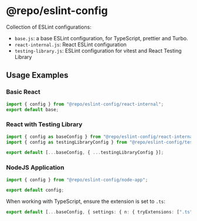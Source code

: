 # @repo/eslint-config

Collection of ESLint configurations:

- `base.js`: a base ESLint configuration, for TypeScript, prettier and Turbo.
- `react-internal.js`: React ESLint configuration
- `testing-library.js`: ESLint configuration for vitest and React Testing
  Library

## Usage Examples

### Basic React

```typescript
import { config } from "@repo/eslint-config/react-internal";
export default base;
```

### React with Testing Library

```typescript
import { config as baseConfig } from "@repo/eslint-config/react-internal";
import { config as testingLibraryConfig } from "@repo/eslint-config/testing-library";

export default [...baseConfig, { ...testingLibraryConfig }];
```

### NodeJS Application

```typescript
import { config } from "@repo/eslint-config/node-app";

export default config;
```

When working with TypeScript, ensure the extension is set to `.ts`:

```typescript
export default [...baseConfig, { settings: { n: { tryExtensions: [".ts"] } } }];
```

